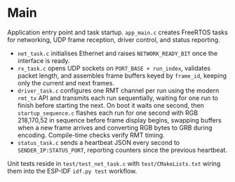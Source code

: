 # Main

Application entry point and task startup. `app_main.c` creates FreeRTOS tasks for networking, UDP frame reception, driver control, and status reporting.

- `net_task.c` initialises Ethernet and raises `NETWORK_READY_BIT` once the interface is ready.
- `rx_task.c` opens UDP sockets on `PORT_BASE + run_index`, validates packet length, and assembles frame buffers keyed by `frame_id`, keeping only the current and next frames.
- `driver_task.c` configures one RMT channel per run using the modern `rmt_tx` API and transmits each run sequentially, waiting for one run to finish before starting the next. On boot it waits one second, then `startup_sequence.c` flashes each run for one second with RGB 218,170,52 in sequence before frame display begins, swapping buffers when a new frame arrives and converting RGB bytes to GRB during encoding. Compile-time checks verify RMT timing.
- `status_task.c` sends a heartbeat JSON every second to `SENDER_IP:STATUS_PORT`, reporting counters since the previous heartbeat.

Unit tests reside in `test/test_net_task.c` with `test/CMakeLists.txt` wiring them into the ESP-IDF `idf.py test` workflow.
